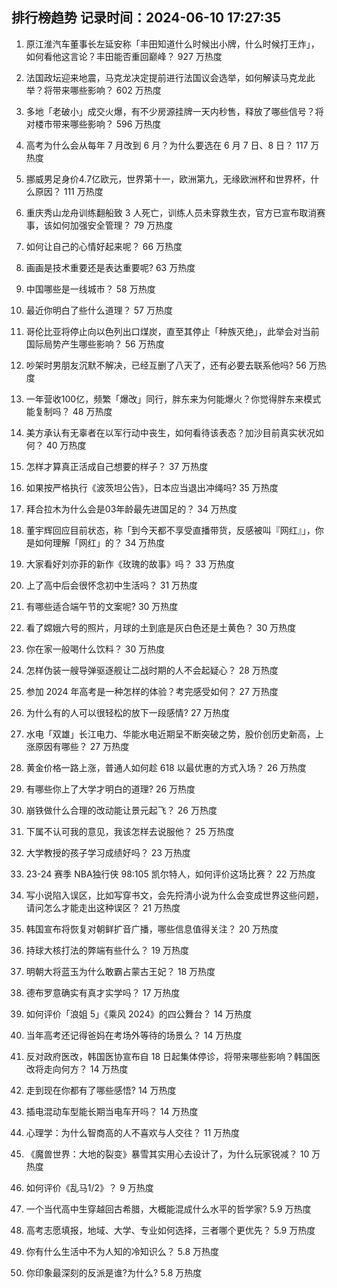 
## 排行榜趋势 记录时间：2024-06-10 17:27:35
  
  1. 原江淮汽车董事长左延安称「丰田知道什么时候出小牌，什么时候打王炸」，如何看他这言论？丰田能否重回巅峰？ 927 万热度
    
  2. 法国政坛迎来地震，马克龙决定提前进行法国议会选举，如何解读马克龙此举？将带来哪些影响？ 602 万热度
    
  3. 多地「老破小」成交火爆，有不少房源挂牌一天内秒售，释放了哪些信号？将对楼市带来哪些影响？ 596 万热度
    
  4. 高考为什么会从每年 7 月改到 6 月？为什么要选在 6 月 7 日、8 日？ 117 万热度
    
  5. 挪威男足身价4.7亿欧元，世界第十一，欧洲第九，无缘欧洲杯和世界杯，什么原因？ 111 万热度
    
  6. 重庆秀山龙舟训练翻船致 3 人死亡，训练人员未穿救生衣，官方已宣布取消赛事，该如何加强安全管理？ 79 万热度
    
  7. 如何让自己的心情好起来呢？ 66 万热度
    
  8. 画画是技术重要还是表达重要呢? 63 万热度
    
  9. 中国哪些是一线城市？ 58 万热度
    
  10. 最近你明白了些什么道理？ 57 万热度
    
  11. 哥伦比亚将停止向以色列出口煤炭，直至其停止「种族灭绝」，此举会对当前国际局势产生哪些影响？ 56 万热度
    
  12. 吵架时男朋友沉默不解决，已经互删了八天了，还有必要去联系他吗? 56 万热度
    
  13. 一年营收100亿，频繁「爆改」同行，胖东来为何能爆火？你觉得胖东来模式能复制吗？ 48 万热度
    
  14. 美方承认有无辜者在以军行动中丧生，如何看待该表态？加沙目前真实状况如何？ 40 万热度
    
  15. 怎样才算真正活成自己想要的样子？ 37 万热度
    
  16. 如果按严格执行《波茨坦公告》，日本应当退出冲绳吗? 35 万热度
    
  17. 拜合拉木为什么会是03年龄最先进国足的？ 34 万热度
    
  18. 董宇辉回应目前状态，称「到今天都不享受直播带货，反感被叫『网红』」，你是如何理解「网红」的？ 34 万热度
    
  19. 大家看好刘亦菲的新作《玫瑰的故事》吗？ 33 万热度
    
  20. 上了高中后会很怀念初中生活吗？ 31 万热度
    
  21. 有哪些适合端午节的文案呢? 30 万热度
    
  22. 看了嫦娥六号的照片，月球的土到底是灰白色还是土黄色？ 30 万热度
    
  23. 你在家一般喝什么饮料？ 30 万热度
    
  24. 怎样伪装一艘导弹驱逐舰让二战时期的人不会起疑心？ 28 万热度
    
  25. 参加 2024 年高考是一种怎样的体验？考完感受如何？ 27 万热度
    
  26. 为什么有的人可以很轻松的放下一段感情? 27 万热度
    
  27. 水电「双雄」长江电力、华能水电近期呈不断突破之势，股价创历史新高，上涨原因有哪些？ 27 万热度
    
  28. 黄金价格一路上涨，普通人如何趁 618 以最优惠的方式入场？ 26 万热度
    
  29. 有哪些你上了大学才明白的道理? 26 万热度
    
  30. 崩铁做什么合理的改动能让景元起飞？ 26 万热度
    
  31. 下属不认可我的意见，我该怎样去说服他？ 25 万热度
    
  32. 大学教授的孩子学习成绩好吗？ 23 万热度
    
  33. 23-24 赛季 NBA独行侠 98:105 凯尔特人，如何评价这场比赛？ 22 万热度
    
  34. 写小说陷入误区，比如写穿书文，会先捋清小说为什么会变成世界这些问题，请问怎么才能走出这种误区？ 21 万热度
    
  35. 韩国宣布将恢复对朝鲜扩音广播，哪些信息值得关注？ 20 万热度
    
  36. 持球大核打法的弊端有些什么？ 19 万热度
    
  37. 明朝大将蓝玉为什么敢霸占蒙古王妃？ 18 万热度
    
  38. 德布罗意确实有真才实学吗？ 17 万热度
    
  39. 如何评价「浪姐 5」《乘风 2024》的四公舞台？ 14 万热度
    
  40. 当年高考还记得爸妈在考场外等待的场景么？ 14 万热度
    
  41. 反对政府医改，韩国医协宣布自 18 日起集体停诊，将带来哪些影响？韩国医改将走向何方？ 14 万热度
    
  42. 走到现在你都有了哪些感悟? 14 万热度
    
  43. 插电混动车型能长期当电车开吗？ 14 万热度
    
  44. 心理学：为什么智商高的人不喜欢与人交往？ 11 万热度
    
  45. 《魔兽世界：大地的裂变》暴雪其实用心去设计了，为什么玩家锐减？ 10 万热度
    
  46. 如何评价《乱马1/2》？ 9 万热度
    
  47. 一个当代高中生穿越回古希腊，大概能混成什么水平的哲学家? 5.9 万热度
    
  48. 高考志愿填报，地域、大学、专业如何选择，三者哪个更优先？ 5.9 万热度
    
  49. 你有什么生活中不为人知的冷知识么？ 5.8 万热度
    
  50. 你印象最深刻的反派是谁?为什么? 5.8 万热度
    